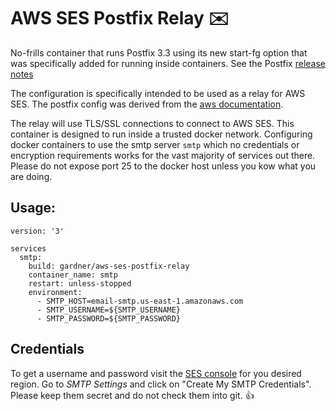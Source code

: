 # AWS SES Postfix Relay ✉️

No-frills container that runs Postfix 3.3 using its new start-fg option that was specifically added for running inside containers. See the Postfix [release notes](http://www.postfix.org/announcements/postfix-3.3.0.html) 

The configuration is specifically intended to be used as a relay for AWS SES. The postfix config was derived from the [aws documentation](https://docs.aws.amazon.com/ses/latest/DeveloperGuide/postfix.html).

The relay will use TLS/SSL connections to connect to AWS SES. This container is designed to run inside a trusted docker network. Configuring docker containers to use the smtp server `smtp` which no credentials or encryption requirements works for the vast majority of services out there. Please do not expose port 25 to the docker host unless you kow what you are doing.

## Usage:

    version: '3'

    services
      smtp:
        build: gardner/aws-ses-postfix-relay
        container_name: smtp
        restart: unless-stopped
        environment:
          - SMTP_HOST=email-smtp.us-east-1.amazonaws.com
          - SMTP_USERNAME=${SMTP_USERNAME}
          - SMTP_PASSWORD=${SMTP_PASSWORD}

## Credentials

To get a username and password visit the [SES console](https://eu-central-1.console.aws.amazon.com/ses/home) for you desired region. Go to _SMTP Settings_ and click on "Create My SMTP Credentials". Please keep them secret and do not check them into git. 👍
